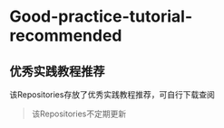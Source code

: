# Good-practice-tutorial-recommended
## 优秀实践教程推荐
该Repositories存放了优秀实践教程推荐，可自行下载查阅
>该Repositories不定期更新
